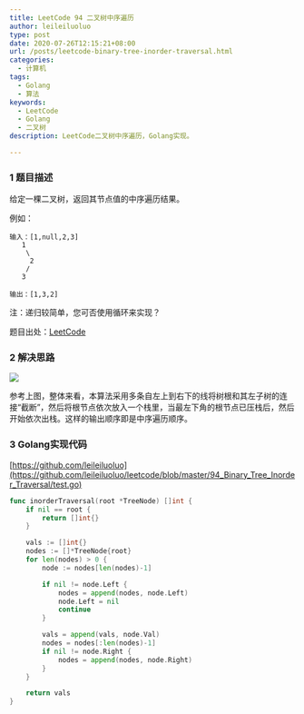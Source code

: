 ```yaml
---
title: LeetCode 94 二叉树中序遍历
author: leileiluoluo
type: post
date: 2020-07-26T12:15:21+08:00
url: /posts/leetcode-binary-tree-inorder-traversal.html
categories:
  - 计算机
tags:
  - Golang
  - 算法
keywords:
  - LeetCode
  - Golang
  - 二叉树
description: LeetCode二叉树中序遍历，Golang实现。

---
```

### 1 题目描述
  
给定一棵二叉树，返回其节点值的中序遍历结果。

例如：
  
```
输入：[1,null,2,3]
   1
    \
     2
    /
   3

输出：[1,3,2]
```

注：递归较简单，您可否使用循环来实现？

题目出处：[LeetCode](https://leetcode.com/problems/binary-tree-inorder-traversal/)

### 2 解决思路

![](https://leileiluoluo.github.io/static/images/uploads/2020/07/leetcode-binary-tree-inorder-traversal.png#center)

参考上图，整体来看，本算法采用多条自左上到右下的线将树根和其左子树的连接“截断”，然后将根节点依次放入一个栈里，当最左下角的根节点已压栈后，然后开始依次出栈。这样的输出顺序即是中序遍历顺序。

### 3 Golang实现代码

[https://github.com/leileiluoluo](https://github.com/leileiluoluo/leetcode/blob/master/94_Binary_Tree_Inorder_Traversal/test.go)

```go
func inorderTraversal(root *TreeNode) []int {
	if nil == root {
		return []int{}
	}

	vals := []int{}
	nodes := []*TreeNode{root}
	for len(nodes) > 0 {
		node := nodes[len(nodes)-1]

		if nil != node.Left {
			nodes = append(nodes, node.Left)
			node.Left = nil
			continue
		}

		vals = append(vals, node.Val)
		nodes = nodes[:len(nodes)-1]
		if nil != node.Right {
			nodes = append(nodes, node.Right)
		}
	}

	return vals
}
```